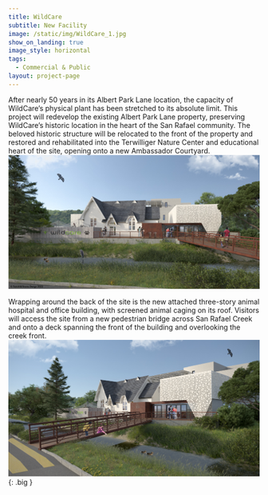 ```yaml
---
title: WildCare
subtitle: New Facility
image: /static/img/WildCare_1.jpg
show_on_landing: true
image_style: horizontal
tags:
  - Commercial & Public
layout: project-page
---
```


After nearly 50 years in its Albert Park Lane location, the capacity of WildCare’s physical plant has been stretched to its absolute limit. This project will redevelop the existing Albert Park Lane property, preserving WildCare’s historic location in the heart of the San Rafael community. The beloved historic structure will be relocated to the front of the property and restored and rehabilitated into the Terwilliger Nature Center and educational heart of the site, opening onto a new Ambassador Courtyard.
![](/static/img/WildCare_1.jpg)

Wrapping around the back of the site is the new attached three-story animal hospital and office building, with screened animal caging on its roof. Visitors will access the site from a new pedestrian bridge across San Rafael Creek and onto a deck spanning the front of the building and overlooking the creek front.![](/static/img/WildCare_2.jpg){: .big }
